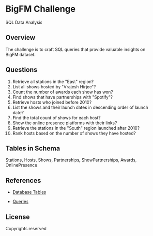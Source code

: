 # BigFM Challenge
SQL Data Analysis 

## Overview
  The challenge is to craft SQL queries that provide valuable insights on BigFM dataset.
  
## Questions
1. Retrieve all stations in the "East" region?
2. List all shows hosted by "Vrajesh Hirjee"?
3. Count the number of awards each show has won?
4. Find shows that have partnerships with "Spotify"?
5. Retrieve hosts who joined before 2010?
6. List the shows and their launch dates in descending order of launch date?
7. Find the total count of shows for each host?
8. Show the online presence platforms with their links?
9. Retrieve the stations in the "South" region launched after 2010?
10. Rank hosts based on the number of shows they have hosted?

## Tables in Schema
Stations,
Hosts,
Shows,
Partnerships,
ShowPartnerships,
Awards,
OnlinePresence
  
## References

- [Database Tables](https://github.com/shreyakajbaje/All-About-SQL-Practice/blob/main/BigFM%20SQL%20Challenge/tables_database.sql)

- [Queries](https://github.com/shreyakajbaje/All-About-SQL-Practice/blob/main/BigFM%20SQL%20Challenge/sql_queries.sql)

## License
Copyrights reserved 
